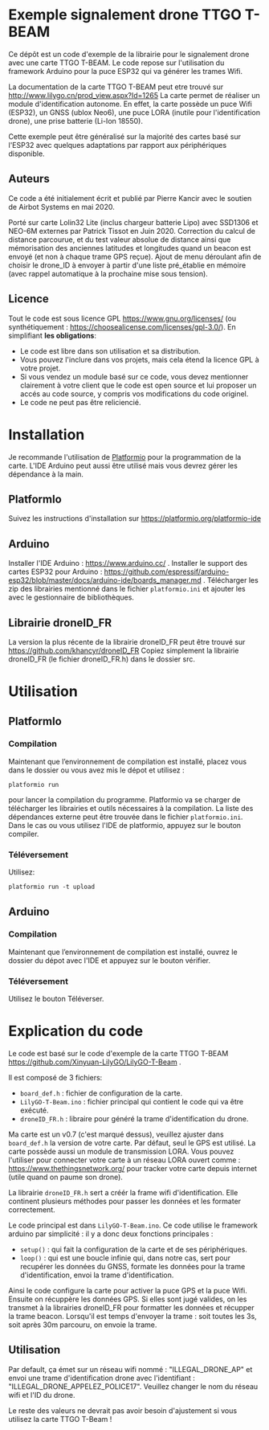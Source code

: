 
Exemple signalement drone TTGO T-BEAM
=====================================

Ce dépôt est un code d'exemple de la librairie pour le signalement drone avec une carte TTGO T-BEAM.
Le code repose sur l'utilisation du framework Arduino pour la puce ESP32 qui va générer les trames Wifi.

La documentation de la carte TTGO T-BEAM peut etre trouvé sur http://www.lilygo.cn/prod_view.aspx?Id=1265
La carte permet de réaliser un module d'identification autonome. En effet, la carte possède un puce Wifi (ESP32), un GNSS (ublox Neo6), une puce LORA (inutile pour l'identification drone), une prise batterie (Li-Ion 18550).

Cette exemple peut être généralisé sur la majorité des cartes basé sur l'ESP32 avec quelques adaptations par rapport aux périphériques disponible.

Auteurs
-------
Ce code a été initialement écrit et publié par Pierre Kancir avec le soutien de Airbot Systems en mai 2020.

Porté sur carte Lolin32 Lite (inclus chargeur batterie Lipo) avec SSD1306 et NEO-6M externes par Patrick Tissot en Juin 2020. Correction du calcul de distance parcourue, et du test valeur absolue de distance ainsi que mémorisation des anciennes latitudes et longitudes quand un beacon est envoyé (et non à chaque trame GPS reçue). Ajout de menu déroulant afin de choisir le drone_ID à envoyer à partir d'une liste pré_établie en mémoire (avec rappel automatique à la prochaine mise sous tension).

Licence
-------

Tout le code est sous licence GPL https://www.gnu.org/licenses/ (ou synthétiquement : https://choosealicense.com/licenses/gpl-3.0/).
En simplifiant **les obligations**:
- Le code est libre dans son utilisation et sa distribution.
- Vous pouvez l'inclure dans vos projets, mais cela étend la licence GPL à votre projet.
- Si vous vendez un module basé sur ce code, vous devez mentionner clairement à votre client que le code est open source et lui proposer un accés au code source, y compris vos modifications du code originel.
- Le code ne peut pas être reliciencié.

# Installation
Je recommande l'utilisation de [Platformio](https://platformio.org/) pour la programmation de la carte.
L'IDE Arduino peut aussi être utilisé mais vous devrez gérer les dépendance à la main.

## PlatformIo
Suivez les instructions d'installation sur https://platformio.org/platformio-ide

## Arduino
Installer l'IDE Arduino : https://www.arduino.cc/ . Installer le support des cartes ESP32 pour Arduino : https://github.com/espressif/arduino-esp32/blob/master/docs/arduino-ide/boards_manager.md .
Télécharger les zip des librairies mentionné dans le fichier `platformio.ini` et ajouter les avec le gestionnaire de bibliothèques.

## Librairie droneID_FR
La version la plus récente de la librairie droneID_FR peut être trouvé sur https://github.com/khancyr/droneID_FR
Copiez simplement la librairie droneID_FR (le fichier droneID_FR.h) dans le dossier src.

# Utilisation

## PlatformIo
### Compilation
Maintenant que l’environnement de compilation est installé, placez vous dans le dossier ou vous avez mis le dépot et utilisez :

    platformio run

pour lancer la compilation du programme. Platformio va se charger de télécharger les librairies et outils nécessaires à la compilation.
La liste des dépendances externe peut être trouvée dans le fichier `platformio.ini`.
Dans le cas ou vous utilisez l'IDE de platformio, appuyez sur le bouton compiler.

### Téléversement
Utilisez:

    platformio run -t upload


## Arduino
### Compilation
Maintenant que l’environnement de compilation est installé, ouvrez le dossier du dépot avec l'IDE et appuyez sur le bouton vérifier.

### Téléversement
Utilisez le bouton Téléverser.

# Explication du code
Le code est basé sur le code d'exemple de la carte TTGO T-BEAM https://github.com/Xinyuan-LilyGO/LilyGO-T-Beam .

Il est composé de 3 fichiers:
- `board_def.h` : fichier de configuration de la carte.
- `LilyGO-T-Beam.ino` : fichier principal qui contient le code qui va être exécuté.
- `droneID_FR.h` : libraire pour généré la trame d'identification du drone.

Ma carte est un v0.7 (c'est marqué dessus), veuillez ajuster dans `board_def.h` la version de votre carte.
Par défaut, seul le GPS est utilisé. La carte possède aussi un module de transmission LORA. Vous pouvez l'utiliser pour connecter votre carte à un réseau LORA ouvert comme : https://www.thethingsnetwork.org/ pour tracker votre carte depuis internet (utile quand on paume son drone).

La librairie `droneID_FR.h` sert a créér la frame wifi d'identification. Elle continent plusieurs méthodes pour passer les données et les formater correctement.

Le code principal est dans `LilyGO-T-Beam.ino`. Ce code utilise le framework arduino par simplicité : il y a donc deux fonctions principales :
- `setup()` : qui fait la configuration de la carte et de ses périphériques.
- `loop()` : qui est une boucle infinie qui, dans notre cas, sert pour recupérer les données du GNSS, formate les données pour la trame d'identification, envoi la trame d'identification.

Ainsi le code configure la carte pour activer la puce GPS et la puce Wifi. Ensuite on récuppère les données GPS. Si elles sont jugé valides, on les transmet à la librairies droneID_FR pour formatter les données et récupper la trame beacon. Lorsqu'il est temps d'envoyer la trame : soit toutes les 3s, soit après 30m parcouru, on envoie la trame.

## Utilisation
Par default, ça émet sur un réseau wifi nommé : "ILLEGAL_DRONE_AP" et envoi une trame d'identification drone avec l'identifiant : "ILLEGAL_DRONE_APPELEZ_POLICE17".
Veuillez changer le nom du réseau wifi et l'ID du drone.

Le reste des valeurs ne devrait pas avoir besoin d'ajustement si vous utilisez la carte TTGO T-Beam !

